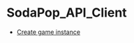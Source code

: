 # SodaPop_API_Client

+ [Create game instance](https://github.com/GameLabChile/SodaPop_API_Client/blob/docs/create_game_instance.md)
